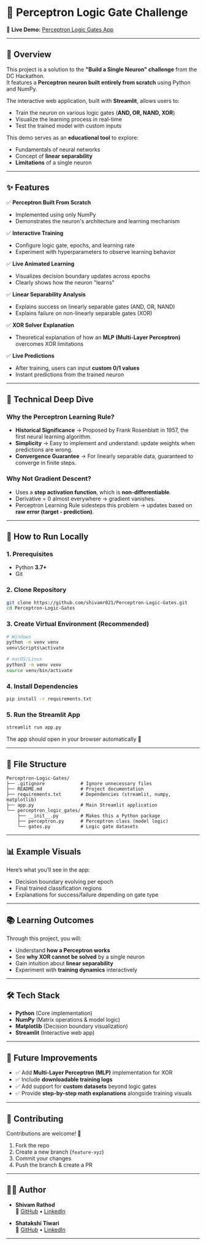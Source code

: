 # 🧠 Perceptron Logic Gate Challenge  

🔗 **Live Demo:** [Perceptron Logic Gates App](https://perceptron-logic-gates.streamlit.app)  

---

## 📜 Overview  
This project is a solution to the **"Build a Single Neuron" challenge** from the DC Hackathon.  
It features a **Perceptron neuron built entirely from scratch** using Python and NumPy.  

The interactive web application, built with **Streamlit**, allows users to:  
- Train the neuron on various logic gates (**AND, OR, NAND, XOR**)  
- Visualize the learning process in real-time  
- Test the trained model with custom inputs  

This demo serves as an **educational tool** to explore:  
- Fundamentals of neural networks  
- Concept of **linear separability**  
- **Limitations** of a single neuron  

---

## ✨ Features  

✅ **Perceptron Built From Scratch**  
- Implemented using only NumPy  
- Demonstrates the neuron's architecture and learning mechanism  

✅ **Interactive Training**  
- Configure logic gate, epochs, and learning rate  
- Experiment with hyperparameters to observe learning behavior  

✅ **Live Animated Learning**  
- Visualizes decision boundary updates across epochs  
- Clearly shows how the neuron "learns"  

✅ **Linear Separability Analysis**  
- Explains success on linearly separable gates (AND, OR, NAND)  
- Explains failure on non-linearly separable gates (XOR)  

✅ **XOR Solver Explanation**  
- Theoretical explanation of how an **MLP (Multi-Layer Perceptron)** overcomes XOR limitations  

✅ **Live Predictions**  
- After training, users can input **custom 0/1 values**  
- Instant predictions from the trained neuron  

---

## 🔧 Technical Deep Dive  

### Why the Perceptron Learning Rule?  
- **Historical Significance** → Proposed by Frank Rosenblatt in 1957, the first neural learning algorithm.  
- **Simplicity** → Easy to implement and understand: update weights when predictions are wrong.  
- **Convergence Guarantee** → For linearly separable data, guaranteed to converge in finite steps.  

### Why Not Gradient Descent?  
- Uses a **step activation function**, which is **non-differentiable**.  
- Derivative = 0 almost everywhere → gradient vanishes.  
- Perceptron Learning Rule sidesteps this problem → updates based on **raw error (target - prediction)**.  

---

## 🚀 How to Run Locally  

### 1. Prerequisites  
- Python **3.7+**  
- Git  

### 2. Clone Repository  
```bash
git clone https://github.com/shivamr021/Perceptron-Logic-Gates.git
cd Perceptron-Logic-Gates
````

### 3. Create Virtual Environment (Recommended)

```bash
# Windows
python -m venv venv
venv\Scripts\activate

# macOS/Linux
python3 -m venv venv
source venv/bin/activate
```

### 4. Install Dependencies

```bash
pip install -r requirements.txt
```

### 5. Run the Streamlit App

```bash
streamlit run app.py
```

The app should open in your browser automatically 🎉

---

## 📁 File Structure

```
Perceptron-Logic-Gates/
├── .gitignore             # Ignore unnecessary files
├── README.md              # Project documentation
├── requirements.txt       # Dependencies (streamlit, numpy, matplotlib)
├── app.py                 # Main Streamlit application
└── perceptron_logic_gates/
    ├── __init__.py        # Makes this a Python package
    ├── perceptron.py      # Perceptron class (model logic)
    └── gates.py           # Logic gate datasets
```

---

## 📊 Example Visuals

Here’s what you’ll see in the app:

* Decision boundary evolving per epoch
* Final trained classification regions
* Explanations for success/failure depending on gate type

---

## 📚 Learning Outcomes

Through this project, you will:

* Understand **how a Perceptron works**
* See **why XOR cannot be solved** by a single neuron
* Gain intuition about **linear separability**
* Experiment with **training dynamics** interactively

---

## 🛠️ Tech Stack

* **Python** (Core implementation)
* **NumPy** (Matrix operations & model logic)
* **Matplotlib** (Decision boundary visualization)
* **Streamlit** (Interactive web app)

---

## 🚩 Future Improvements

* ✅ Add **Multi-Layer Perceptron (MLP)** implementation for XOR
* ✅ Include **downloadable training logs**
* ✅ Add support for **custom datasets** beyond logic gates
* ✅ Provide **step-by-step math explanations** alongside training visuals

---

## 🤝 Contributing

Contributions are welcome! 🎉

1. Fork the repo
2. Create a new branch (`feature-xyz`)
3. Commit your changes
4. Push the branch & create a PR

---

## 🧑‍💻 Author

- **Shivam Rathod**  
  🔗 [GitHub](https://github.com/shivamr021) • [LinkedIn](https://linkedin.com/in/shivamrathod021)  

- **Shatakshi Tiwari**  
  🔗 [GitHub](https://github.com/Shatakshi0216) • [LinkedIn](https://linkedin.com/in/shatakshitiwari017)  

---

